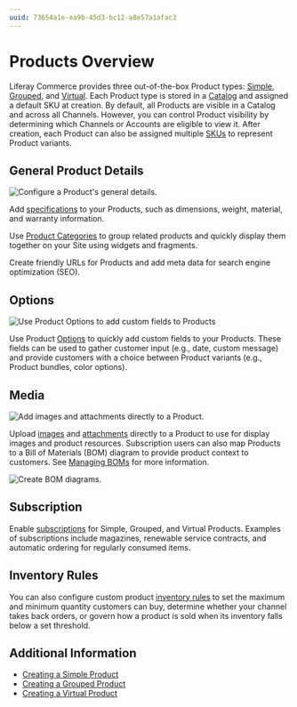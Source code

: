 ```yaml
---
uuid: 73654a1e-ea9b-45d3-bc12-a8e57a1afac3
---
```

# Products Overview

Liferay Commerce provides three out-of-the-box Product types: [Simple](../product-types/creating-a-simple-product.md), [Grouped](../product-types/creating-a-simple-product.md), and [Virtual](../product-types/creating-a-simple-product.md). Each Product type is stored in a [Catalog](../../catalogs/creating-a-new-catalog.md) and assigned a default SKU at creation. By default, all Products are visible in a Catalog and across all Channels. However, you can control Product visibility by determining which Channels or Accounts are eligible to view it. After creation, each Product can also be assigned multiple [SKUs](./creating-skus-for-product-variants.md) to represent Product variants.
<!--TASK: improve article flow and fill our Product features-->
## General Product Details

![Configure a Product's general details.](./products-overview/images/01.png)

Add [specifications](./specifications.md) to your Products, such as dimensions, weight, material, and warranty information.

Use [Product Categories](./organizing-your-catalog-with-product-categories.md) to group related products and quickly display them together on your Site using widgets and fragments.

Create friendly URLs for Products and add meta data for search engine optimization (SEO).

## Options

![Use Product Options to add custom fields to Products](./products-overview/images/02.png)

Use Product [Options](./using-product-options.md) to quickly add custom fields to your Products. These fields can be used to gather customer input (e.g., date, custom message) and provide customers with a choice between Product variants (e.g., Product bundles, color options).

## Media

![Add images and attachments directly to a Product.](./products-overview/images/03.png)

Upload [images](./product-images.md) and [attachments](./product-attachments.md) directly to a Product to use for display images and product resources. Subscription users can also map Products to a Bill of Materials (BOM) diagram to provide product context to customers. See [Managing BOMs](./managing-boms.md) for more information.

![Create BOM diagrams.](./products-overview/images/04.png)

## Subscription

Enable [subscriptions](./enabling-subscriptions-for-a-product.md) for Simple, Grouped, and Virtual Products. Examples of subscriptions include magazines, renewable service contracts, and automatic ordering for regularly consumed items.

## Inventory Rules

You can also configure custom product [inventory rules](../../../inventory-management.md) to set the maximum and minimum quantity customers can buy, determine whether your channel takes back orders, or govern how a product is sold when its inventory falls below a set threshold.

## Additional Information

* [Creating a Simple Product](../product-types/creating-a-simple-product.md)
* [Creating a Grouped Product](../product-types/creating-a-grouped-product.md)
* [Creating a Virtual Product](../product-types/creating-a-virtual-product.md)
